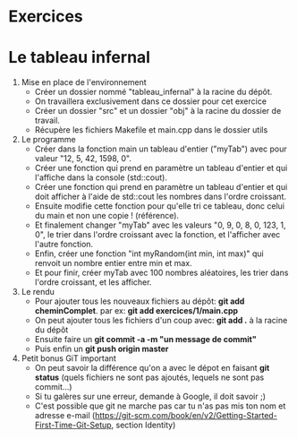 Exercices
=============

# Le tableau infernal
1. Mise en place de l'environnement
	* Créer un dossier nommé "tableau_infernal" à la racine du dépôt.
	* On travaillera exclusivement dans ce dossier pour cet exercice
	* Créer un dossier "src" et un dossier "obj" à la racine du dossier de travail.
	* Récupère les fichiers Makefile et main.cpp dans le dossier utils
2. Le programme
	* Créer dans la fonction main un tableau d'entier ("myTab") avec pour valeur "12, 5, 42, 1598, 0".
	* Créer une fonction qui prend en paramètre un tableau d'entier et qui l'affiche dans la console (std::cout).
	* Créer une fonction qui prend en paramètre un tableau d'entier et qui doit afficher à l'aide de std::cout les nombres dans l'ordre croissant.
	* Ensuite modifie cette fonction pour qu'elle tri ce tableau, donc celui du main et non une copie ! (référence).
	* Et finalement changer "myTab" avec les valeurs "0, 9, 0, 8, 0, 123, 1, 0", le trier dans l'ordre croissant avec la fonction, et l'afficher avec l'autre fonction.
	* Enfin, créer une fonction "int myRandom(int min, int max)" qui renvoit un nombre entier entre min et max.
	* Et pour finir, créer myTab avec 100 nombres aléatoires, les trier dans l'ordre croissant, et les afficher.
3. Le rendu
	* Pour ajouter tous les nouveaux fichiers au dépôt: __git add cheminComplet__. par ex: __git add exercices/1/main.cpp__
	* On peut ajouter tous les fichiers d'un coup avec: __git add .__ à la racine du dépôt
	* Ensuite faire un __git commit -a -m "un message de commit"__
	* Puis enfin un __git push origin master__
4. Petit bonus GiT important
	* On peut savoir la différence qu'on a avec le dépot en faisant __git status__ (quels fichiers ne sont pas ajoutés, lequels ne sont pas commit...)
	* Si tu galères sur une erreur, demande à Google, il doit savoir ;)
	* C'est possible que git ne marche pas car tu n'as pas mis ton nom et adresse e-mail (https://git-scm.com/book/en/v2/Getting-Started-First-Time-Git-Setup, section Identity)

